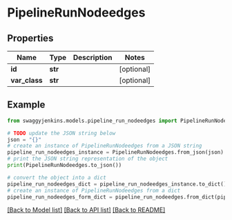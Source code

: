 # PipelineRunNodeedges


## Properties

Name | Type | Description | Notes
------------ | ------------- | ------------- | -------------
**id** | **str** |  | [optional] 
**var_class** | **str** |  | [optional] 

## Example

```python
from swaggyjenkins.models.pipeline_run_nodeedges import PipelineRunNodeedges

# TODO update the JSON string below
json = "{}"
# create an instance of PipelineRunNodeedges from a JSON string
pipeline_run_nodeedges_instance = PipelineRunNodeedges.from_json(json)
# print the JSON string representation of the object
print(PipelineRunNodeedges.to_json())

# convert the object into a dict
pipeline_run_nodeedges_dict = pipeline_run_nodeedges_instance.to_dict()
# create an instance of PipelineRunNodeedges from a dict
pipeline_run_nodeedges_form_dict = pipeline_run_nodeedges.from_dict(pipeline_run_nodeedges_dict)
```
[[Back to Model list]](../README.md#documentation-for-models) [[Back to API list]](../README.md#documentation-for-api-endpoints) [[Back to README]](../README.md)


